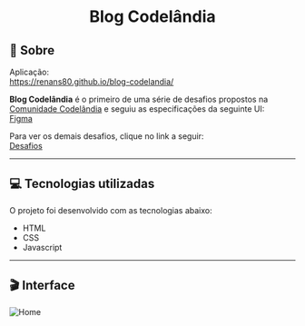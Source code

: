 <h1 align="center">Blog Codelândia</h1>

## 📃 Sobre
Aplicação: <br>
https://renans80.github.io/blog-codelandia/  <br>

**Blog Codelândia** é o primeiro de uma série de desafios propostos na [Comunidade Codelândia](https://discord.gg/QevDJqCzaY) e seguiu as especificações da seguinte UI: <br>
[Figma](https://www.figma.com/file/Yb9IBH56g7T1hdIyZ3BMNO/Desafios---Codel%C3%A2ndia?node-id=0%3A1)

Para ver os demais desafios, clique no link a seguir: <br>
[Desafios](https://renans80.github.io/desafios-codelandia/)

---

## 💻 Tecnologias utilizadas
O projeto foi desenvolvido com as tecnologias abaixo: <br>

* HTML
* CSS
* Javascript

---

## 🎬 Interface
![Home](https://ik.imagekit.io/zqxyh6u3ylz/Blog_Codel%C3%A2ndia/desafio1_lU-Ma15jT.jpg?updatedAt=1703619306719)


